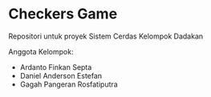 # Checkers Game

Repositori untuk proyek Sistem Cerdas Kelompok Dadakan

Anggota Kelompok:
- Ardanto Finkan Septa
- Daniel Anderson Estefan
- Gagah Pangeran Rosfatiputra